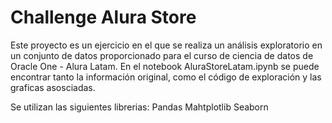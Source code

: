 # Challenge Alura Store

Este proyecto es un ejercicio en el que se realiza un análisis exploratorio en un conjunto de datos proporcionado para el curso de ciencia de datos de Oracle One - Alura Latam. En el notebook AluraStoreLatam.ipynb se puede encontrar tanto la información original, como el código de exploración y las graficas asosciadas.

Se utilizan las siguientes librerias:
Pandas
Mahtplotlib
Seaborn

